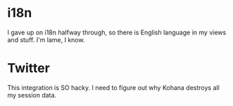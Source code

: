 # i18n

I gave up on i18n halfway through, so there is English language in my views and stuff. I'm lame, I know.

# Twitter

This integration is SO hacky.  I need to figure out why Kohana destroys all my session data.